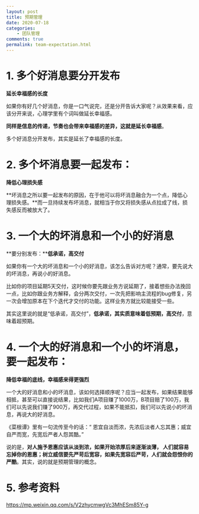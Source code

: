 ```yaml
---
layout: post
title: 预期管理
date: 2020-07-18
categories:
    - 团队管理
comments: true
permalink: team-expectation.html
---
```


# 1. 多个好消息要分开发布

**延长幸福感的长度**

 如果你有好几个好消息，你是一口气说完，还是分开告诉大家呢？从效果来看，应该分开来说，心理学里有个词叫做延长幸福感。

**同样是信息的传递，节奏也会带来幸福感的差异，这就是延长幸福感**。

多个好消息分开发布，其实是延长了幸福感的长度。

# 2. 多个坏消息要一起发布：

**降低心理损失感**

**坏消息之所以要一起发布的原因，在于他可以将坏消息融合为一个点，降低心理损失感。**而一旦持续发布坏消息，就相当于你又将损失感从点拉成了线，损失感反而被放大了。

# 3.  一个大的坏消息和一个小的好消息

**要分别发布：****低承诺，高交付**

如果你有一个大的坏消息和一个小的好消息，该怎么告诉对方呢？通常，要先说大的坏消息，再说小的好消息。

比如你的项目延期5天交付，这时候你要先跟业务方说延期了，接着想些办法挽回一点，比如你跟业务方解释，会分两次交付，一次先把影响主流程的bug修复，另一次会增加原本在下个迭代才交付的功能。这样业务方就比较能接受一些。

其实这里说的就是“低承诺，高交付”，**低承诺，其实质意味着低预期，高交付**，意味着超预期。

# 4. 一个大的好消息和一个小的坏消息，要一起发布：

**降低幸福的底线，幸福感来得更强烈**

一个大的好消息和小的坏消息，该如何选择顺序呢？应当一起发布，如果结果能够相抵，甚至可以直接说结果，比如我们A项目赚了1000万，B项目赔了100万，我们可以先说我们赚了900万，再交代过程，如果不能抵扣，我们可以先说小的坏消息，再说大的好消息。

《菜根谭》里有一句流传至今的话：“ 恩宜自淡而浓，先浓后淡者人忘其惠；威宜自严而宽，先宽后严者人怨其酷。”

说的是，**对人施予恩惠应该从淡到浓，如果开始浓厚后来逐渐淡薄， 人们就容易忘掉你的恩惠；树立威信要先严苛后宽容，如果先宽容后严苛，人们就会怨恨你的严酷**。其实，说的就是预期管理的概念。

# 5. 参考资料

https://mp.weixin.qq.com/s/V2zhycmwgVc3MhESm85Y-g